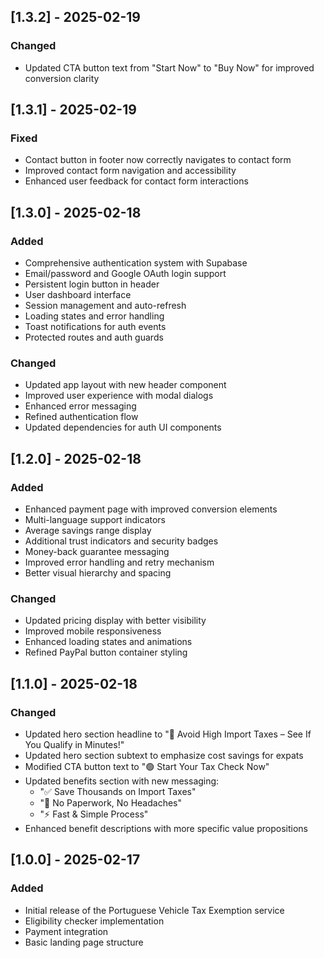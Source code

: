 ## [1.3.2] - 2025-02-19

### Changed
- Updated CTA button text from "Start Now" to "Buy Now" for improved conversion clarity

## [1.3.1] - 2025-02-19

### Fixed
- Contact button in footer now correctly navigates to contact form
- Improved contact form navigation and accessibility
- Enhanced user feedback for contact form interactions

## [1.3.0] - 2025-02-18

### Added
- Comprehensive authentication system with Supabase
- Email/password and Google OAuth login support
- Persistent login button in header
- User dashboard interface
- Session management and auto-refresh
- Loading states and error handling
- Toast notifications for auth events
- Protected routes and auth guards

### Changed
- Updated app layout with new header component
- Improved user experience with modal dialogs
- Enhanced error messaging
- Refined authentication flow
- Updated dependencies for auth UI components

## [1.2.0] - 2025-02-18

### Added
- Enhanced payment page with improved conversion elements
- Multi-language support indicators
- Average savings range display
- Additional trust indicators and security badges
- Money-back guarantee messaging
- Improved error handling and retry mechanism
- Better visual hierarchy and spacing

### Changed
- Updated pricing display with better visibility
- Improved mobile responsiveness
- Enhanced loading states and animations
- Refined PayPal button container styling

## [1.1.0] - 2025-02-18

### Changed
- Updated hero section headline to "🚗 Avoid High Import Taxes – See If You Qualify in Minutes!"
- Updated hero section subtext to emphasize cost savings for expats
- Modified CTA button text to "🟢 Start Your Tax Check Now"
- Updated benefits section with new messaging:
  - "✅ Save Thousands on Import Taxes"
  - "📄 No Paperwork, No Headaches"
  - "⚡ Fast & Simple Process"
- Enhanced benefit descriptions with more specific value propositions

## [1.0.0] - 2025-02-17

### Added
- Initial release of the Portuguese Vehicle Tax Exemption service
- Eligibility checker implementation
- Payment integration
- Basic landing page structure
